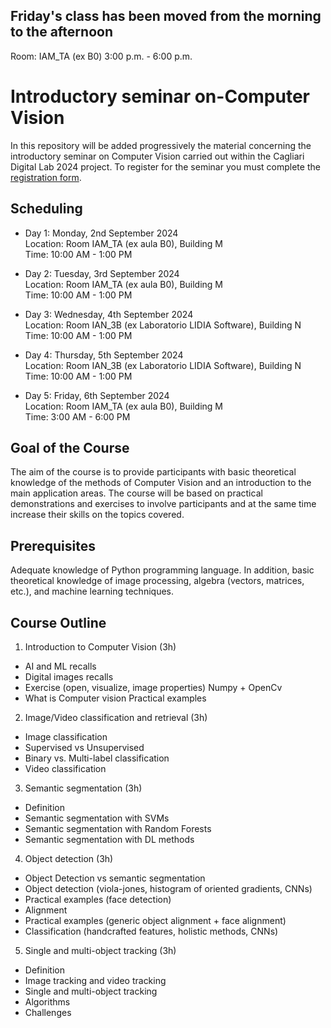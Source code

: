 ## Friday's class has been moved from the morning to the afternoon
Room: IAM_TA (ex B0)
3:00 p.m. - 6:00 p.m.



# Introductory seminar on-Computer Vision

In this repository will be added progressively the material concerning the introductory seminar on Computer Vision carried out within the Cagliari Digital Lab 2024 project. To register for the seminar you must complete the [registration form](https://forms.gle/ZmxaRYqeDmrDFqKw9).

## Scheduling
- Day 1: Monday, 2nd September 2024 <br>
Location: Room IAM_TA (ex aula B0), Building M <br>
Time: 10:00 AM - 1:00 PM<br>

- Day 2: Tuesday, 3rd September 2024 <br>
Location: Room IAM_TA (ex aula B0), Building M <br>
Time: 10:00 AM - 1:00 PM <br>

- Day 3: Wednesday, 4th September 2024 <br>
Location: Room IAN_3B (ex Laboratorio LIDIA Software), Building N <br>
Time: 10:00 AM - 1:00 PM <br>

- Day 4: Thursday, 5th September 2024 <br>
Location: Room IAN_3B (ex Laboratorio LIDIA Software), Building N <br>
Time: 10:00 AM - 1:00 PM <br>

- Day 5: Friday, 6th September 2024 <br>
Location: Room IAM_TA (ex aula B0), Building M <br>
Time: 3:00 AM - 6:00 PM <br>


## Goal of the Course
The aim of the course is to provide participants with basic theoretical knowledge of the methods of Computer Vision and an introduction to the main application areas. The course will be based on practical demonstrations and exercises to involve participants and at the same time increase their skills on the topics covered.
## Prerequisites
Adequate knowledge of Python programming language. In addition, basic theoretical knowledge of image processing, algebra (vectors, matrices, etc.), and machine learning techniques.

## Course Outline
1. Introduction to Computer Vision (3h)
  -	AI and ML recalls
  -	Digital images recalls
  - Exercise (open, visualize, image properties) Numpy + OpenCv
  -	What is Computer vision
    	Practical examples 
2.	Image/Video classification and retrieval (3h)
  -	Image classification
  -	Supervised vs Unsupervised 
  -	Binary vs. Multi-label classification
  -	Video classification
3. Semantic segmentation (3h)
  -	Definition
  -	Semantic segmentation with SVMs
  - Semantic segmentation with Random Forests
  - Semantic segmentation with DL methods
4.	Object detection (3h)
  - Object Detection vs semantic segmentation
  - Object detection (viola-jones, histogram of oriented gradients, CNNs)
  - Practical examples (face detection)
  - Alignment
  - Practical examples (generic object alignment + face alignment)
  - Classification (handcrafted features, holistic methods, CNNs)
5. Single and multi-object tracking (3h)
  - Definition
  - Image tracking and video tracking 
  - Single and multi-object tracking
  - Algorithms
  - Challenges
